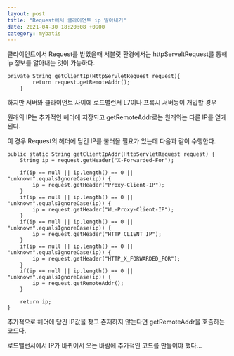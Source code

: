 ```yaml
---
layout: post
title: "Request에서 클라이언트 ip 알아내기"
date: 2021-04-30 18:20:08 +0900
category: mybatis
---
```


클라이언트에서 Request를 받았을때 서블릿 환경에서는 httpServeltRequest를 통해 ip 정보를 알아내는 것이 가능하다.

```
private String getClientIp(HttpServletRequest request){
		return request.getRemoteAddr();
	}
```

하지만 서버와 클라이언트 사이에 로드밸런서 L7이나 프록시 서버등이 개입할 경우

원래의 IP는 추가적인 헤더에 저장되고 getRemoteAddr로는 원래와는 다른 IP를 얻게된다.

이 경우 Request의 헤더에 담긴 IP를 불러올 필요가 있는데 다음과 같이 수행한다.

```
public static String getClientIpAddr(HttpServletRequest request) {
    String ip = request.getHeader("X-Forwarded-For");
 
    if(ip == null || ip.length() == 0 || "unknown".equalsIgnoreCase(ip)) {
        ip = request.getHeader("Proxy-Client-IP");
    }
    if(ip == null || ip.length() == 0 || "unknown".equalsIgnoreCase(ip)) {
        ip = request.getHeader("WL-Proxy-Client-IP");
    }
    if(ip == null || ip.length() == 0 || "unknown".equalsIgnoreCase(ip)) {
        ip = request.getHeader("HTTP_CLIENT_IP");
    }
    if(ip == null || ip.length() == 0 || "unknown".equalsIgnoreCase(ip)) {
        ip = request.getHeader("HTTP_X_FORWARDED_FOR");
    }
    if(ip == null || ip.length() == 0 || "unknown".equalsIgnoreCase(ip)) {
        ip = request.getRemoteAddr();
    }

    return ip;
}
```

추가적으로 헤더에 담긴 IP값을 찾고 존재하지 않는다면 getRemoteAddr을 호출하는 코드다.

로드밸런서에서 IP가 바뀌어서 오는 바람에 추가적인 코드를 만들어야 했다...
